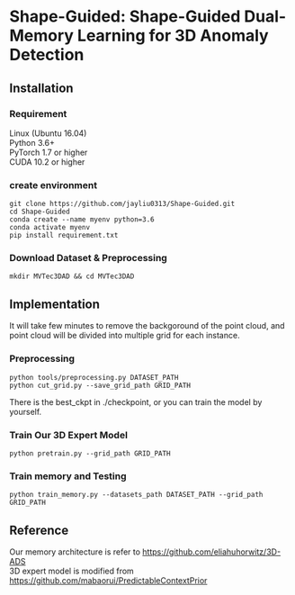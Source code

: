 # Shape-Guided: Shape-Guided Dual-Memory Learning for 3D Anomaly Detection



## Installation
### Requirement
Linux (Ubuntu 16.04)  
Python 3.6+  
PyTorch 1.7 or higher  
CUDA 10.2 or higher

### create environment
```
git clone https://github.com/jayliu0313/Shape-Guided.git
cd Shape-Guided
conda create --name myenv python=3.6
conda activate myenv
pip install requirement.txt
```

### Download Dataset & Preprocessing
```
mkdir MVTec3DAD && cd MVTec3DAD
```

## Implementation
It will take few minutes to remove the backgoround of the point cloud, and point cloud will be divided into multiple grid for each instance. 
### Preprocessing
```
python tools/preprocessing.py DATASET_PATH
python cut_grid.py --save_grid_path GRID_PATH
```

There is the best_ckpt in ./checkpoint, or you can train the model by yourself.
### Train Our 3D Expert Model
```
python pretrain.py --grid_path GRID_PATH
```

### Train memory and Testing
```
python train_memory.py --datasets_path DATASET_PATH --grid_path GRID_PATH
```

## Reference
Our memory architecture is refer to https://github.com/eliahuhorwitz/3D-ADS  
3D expert model is modified from https://github.com/mabaorui/PredictableContextPrior



